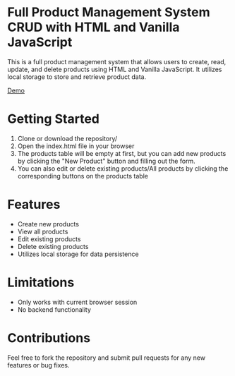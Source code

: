 # Full Product Management System CRUD with HTML and Vanilla JavaScript
This is a full product management system that allows users to create, read, update, and delete products using HTML and Vanilla JavaScript. It utilizes local storage to store and retrieve product data.

<a href="https://amalshalabi.github.io/Product-Management-System-CRUD/" target="_blank">Demo</a>
# Getting Started
1. Clone or download the repository/
2. Open the index.html file in your browser
3. The products table will be empty at first, but you can add new products by clicking the 
   "New Product" button and filling out the form.
4. You can also edit or delete existing products/All products by clicking the corresponding buttons on the products table

# Features
* Create new products
* View all products
* Edit existing products
* Delete existing products
* Utilizes local storage for data persistence

# Limitations
* Only works with current browser session
* No backend functionality

# Contributions
Feel free to fork the repository and submit pull requests for any new features or bug fixes.
